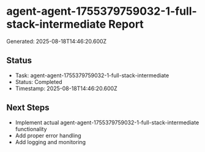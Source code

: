 # agent-agent-1755379759032-1-full-stack-intermediate Report

Generated: 2025-08-18T14:46:20.600Z

## Status
- Task: agent-agent-1755379759032-1-full-stack-intermediate
- Status: Completed
- Timestamp: 2025-08-18T14:46:20.600Z

## Next Steps
- Implement actual agent-agent-1755379759032-1-full-stack-intermediate functionality
- Add proper error handling
- Add logging and monitoring
